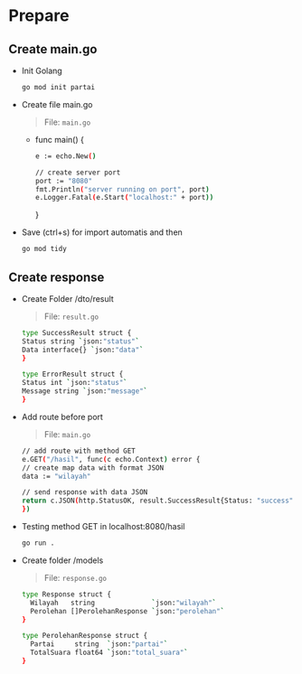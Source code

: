 # Prepare

## Create main.go

- Init Golang

  ```bash
  go mod init partai
  ```

- Create file main.go

  > File: `main.go`

  - func main() {

    ```bash
    e := echo.New()

    // create server port
    port := "8080"
    fmt.Println("server running on port", port)
    e.Logger.Fatal(e.Start("localhost:" + port))
    ```

    }

- Save (ctrl+s) for import automatis and then

  ```bash
  go mod tidy
  ```

## Create response

- Create Folder /dto/result

  > File: `result.go`

  ```bash
  type SuccessResult struct {
  Status string `json:"status"`
  Data interface{} `json:"data"`
  }

  type ErrorResult struct {
  Status int `json:"status"`
  Message string `json:"message"`
  }
  ```

- Add route before port
  > File: `main.go`

  ```bash
  // add route with method GET
  e.GET("/hasil", func(c echo.Context) error {
  // create map data with format JSON
  data := "wilayah"

  // send response with data JSON
  return c.JSON(http.StatusOK, result.SuccessResult{Status: "success", Data: data})
  })
  ```

- Testing method GET in localhost:8080/hasil
  ```bash
  go run .
  ```

- Create folder /models

  > File: `response.go`
  ```bash
  type Response struct {
	Wilayah   string              `json:"wilayah"`
	Perolehan []PerolehanResponse `json:"perolehan"`
  }

  type PerolehanResponse struct {
    Partai     string  `json:"partai"`
    TotalSuara float64 `json:"total_suara"`
  }
  ```